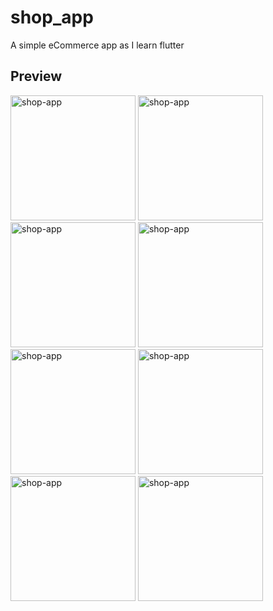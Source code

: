# shop_app

A simple eCommerce app as I learn flutter

## Preview

<img src="https://user-images.githubusercontent.com/49009293/91500581-77da7780-e8cc-11ea-89f9-71178fcb8f6c.png" alt="shop-app" width="200"/> <img src="https://user-images.githubusercontent.com/49009293/91500602-8032b280-e8cc-11ea-8d3b-b23b6d8a6d4c.png" alt="shop-app" width="200"/> <img src="https://user-images.githubusercontent.com/49009293/91500588-790ba480-e8cc-11ea-9802-dd324833d203.png" alt="shop-app" width="200"/>
<img src="https://user-images.githubusercontent.com/49009293/91500595-7ad56800-e8cc-11ea-93b6-1860d79465e8.png" alt="shop-app" width="200"/> <img src="https://user-images.githubusercontent.com/49009293/91500643-8fb1fb80-e8cc-11ea-9ffd-7c5054f8741b.png" alt="shop-app" width="200"/>
<img src="https://user-images.githubusercontent.com/49009293/91500607-8163df80-e8cc-11ea-9f80-d8f26b811564.png" alt="shop-app" width="200"/> <img src="https://user-images.githubusercontent.com/49009293/91500612-832da300-e8cc-11ea-8b8e-7c7dd778b260.png" alt="shop-app" width="200"/> <img src="https://user-images.githubusercontent.com/49009293/91500617-84f76680-e8cc-11ea-88b8-55df12bffd70.png" alt="shop-app" width="200"/>

